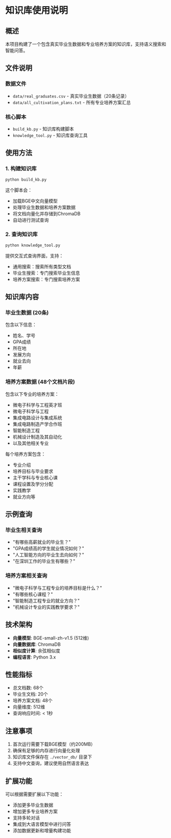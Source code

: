 # 知识库使用说明

## 概述

本项目构建了一个包含真实毕业生数据和专业培养方案的知识库，支持语义搜索和智能问答。

## 文件说明

### 数据文件
- `data/real_graduates.csv` - 真实毕业生数据（20条记录）
- `data/all_cultivation_plans.txt` - 所有专业培养方案汇总

### 核心脚本
- `build_kb.py` - 知识库构建脚本
- `knowledge_tool.py` - 知识库查询工具

## 使用方法

### 1. 构建知识库

```bash
python build_kb.py
```

这个脚本会：
- 加载BGE中文向量模型
- 处理毕业生数据和培养方案数据
- 将文档向量化并存储到ChromaDB
- 自动进行测试查询

### 2. 查询知识库

```bash
python knowledge_tool.py
```

提供交互式查询界面，支持：
- 通用搜索：搜索所有类型文档
- 毕业生搜索：专门搜索毕业生信息
- 培养方案搜索：专门搜索培养方案

## 知识库内容

### 毕业生数据 (20条)
包含以下信息：
- 姓名、学号
- GPA成绩
- 所在地
- 发展方向
- 就业去向
- 年薪

### 培养方案数据 (48个文档片段)
包含以下专业的培养方案：
- 微电子科学与工程英才班
- 微电子科学与工程
- 集成电路设计与集成系统
- 集成电路制造产学合作班
- 智能制造工程
- 机械设计制造及其自动化
- 以及其他相关专业

每个培养方案包含：
- 专业介绍
- 培养目标与毕业要求
- 主干学科与专业核心课
- 课程设置及学分分配
- 实践教学
- 就业方向等

## 示例查询

### 毕业生相关查询
- "有哪些高薪就业的毕业生？"
- "GPA成绩高的学生就业情况如何？"
- "人工智能方向的毕业生去向如何？"
- "在深圳工作的毕业生有哪些？"

### 培养方案相关查询
- "微电子科学与工程专业的培养目标是什么？"
- "有哪些核心课程？"
- "智能制造工程专业的就业方向？"
- "机械设计专业的实践教学要求？"

## 技术架构

- **向量模型**: BGE-small-zh-v1.5 (512维)
- **向量数据库**: ChromaDB
- **相似度计算**: 余弦相似度
- **编程语言**: Python 3.x

## 性能指标

- 总文档数: 68个
- 毕业生文档: 20个
- 培养方案文档: 48个
- 向量维度: 512维
- 查询响应时间: < 1秒

## 注意事项

1. 首次运行需要下载BGE模型（约200MB）
2. 确保有足够的内存进行向量化处理
3. 知识库文件保存在 `./vector_db/` 目录下
4. 支持中文查询，建议使用自然语言表达

## 扩展功能

可以根据需要扩展以下功能：
- 添加更多毕业生数据
- 增加更多专业培养方案
- 支持多轮对话
- 集成到大语言模型中进行问答
- 添加数据更新和增量构建功能 